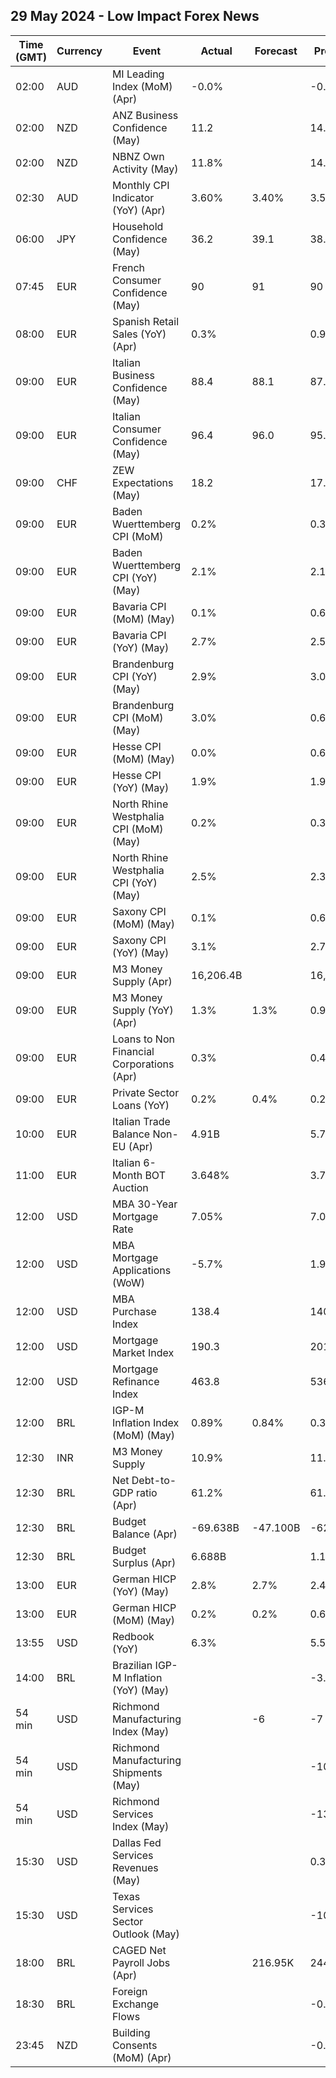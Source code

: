 ## 29 May 2024 - Low Impact Forex News

| Time (GMT) | Currency | Event | Actual | Forecast | Previous |
|------|----------|-------|--------|----------|----------|
| 02:00 | AUD | MI Leading Index (MoM) (Apr) | -0.0% |  | -0.1% |
| 02:00 | NZD | ANZ Business Confidence (May) | 11.2 |  | 14.9 |
| 02:00 | NZD | NBNZ Own Activity (May) | 11.8% |  | 14.3% |
| 02:30 | AUD | Monthly CPI Indicator (YoY) (Apr) | 3.60% | 3.40% | 3.50% |
| 06:00 | JPY | Household Confidence (May) | 36.2 | 39.1 | 38.3 |
| 07:45 | EUR | French Consumer Confidence (May) | 90 | 91 | 90 |
| 08:00 | EUR | Spanish Retail Sales (YoY) (Apr) | 0.3% |  | 0.9% |
| 09:00 | EUR | Italian Business Confidence (May) | 88.4 | 88.1 | 87.7 |
| 09:00 | EUR | Italian Consumer Confidence (May) | 96.4 | 96.0 | 95.2 |
| 09:00 | CHF | ZEW Expectations (May) | 18.2 |  | 17.6 |
| 09:00 | EUR | Baden Wuerttemberg CPI (MoM) | 0.2% |  | 0.3% |
| 09:00 | EUR | Baden Wuerttemberg CPI (YoY) (May) | 2.1% |  | 2.1% |
| 09:00 | EUR | Bavaria CPI (MoM) (May) | 0.1% |  | 0.6% |
| 09:00 | EUR | Bavaria CPI (YoY) (May) | 2.7% |  | 2.5% |
| 09:00 | EUR | Brandenburg CPI (YoY) (May) | 2.9% |  | 3.0% |
| 09:00 | EUR | Brandenburg CPI (MoM) (May) | 3.0% |  | 0.6% |
| 09:00 | EUR | Hesse CPI (MoM) (May) | 0.0% |  | 0.6% |
| 09:00 | EUR | Hesse CPI (YoY) (May) | 1.9% |  | 1.9% |
| 09:00 | EUR | North Rhine Westphalia CPI (MoM) (May) | 0.2% |  | 0.3% |
| 09:00 | EUR | North Rhine Westphalia CPI (YoY) (May) | 2.5% |  | 2.3% |
| 09:00 | EUR | Saxony CPI (MoM) (May) | 0.1% |  | 0.6% |
| 09:00 | EUR | Saxony CPI (YoY) (May) | 3.1% |  | 2.7% |
| 09:00 | EUR | M3 Money Supply (Apr) | 16,206.4B |  | 16,190.4B |
| 09:00 | EUR | M3 Money Supply (YoY) (Apr) | 1.3% | 1.3% | 0.9% |
| 09:00 | EUR | Loans to Non Financial Corporations (Apr) | 0.3% |  | 0.4% |
| 09:00 | EUR | Private Sector Loans (YoY) | 0.2% | 0.4% | 0.2% |
| 10:00 | EUR | Italian Trade Balance Non-EU (Apr) | 4.91B |  | 5.77B |
| 11:00 | EUR | Italian 6-Month BOT Auction | 3.648% |  | 3.737% |
| 12:00 | USD | MBA 30-Year Mortgage Rate | 7.05% |  | 7.01% |
| 12:00 | USD | MBA Mortgage Applications (WoW) | -5.7% |  | 1.9% |
| 12:00 | USD | MBA Purchase Index | 138.4 |  | 140.0 |
| 12:00 | USD | Mortgage Market Index | 190.3 |  | 201.9 |
| 12:00 | USD | Mortgage Refinance Index | 463.8 |  | 536.9 |
| 12:00 | BRL | IGP-M Inflation Index (MoM) (May) | 0.89% | 0.84% | 0.31% |
| 12:30 | INR | M3 Money Supply | 10.9% |  | 11.1% |
| 12:30 | BRL | Net Debt-to-GDP ratio (Apr) | 61.2% |  | 61.1% |
| 12:30 | BRL | Budget Balance (Apr) | -69.638B | -47.100B | -62.981B |
| 12:30 | BRL | Budget Surplus (Apr) | 6.688B |  | 1.177B |
| 13:00 | EUR | German HICP (YoY) (May) | 2.8% | 2.7% | 2.4% |
| 13:00 | EUR | German HICP (MoM) (May) | 0.2% | 0.2% | 0.6% |
| 13:55 | USD | Redbook (YoY) | 6.3% |  | 5.5% |
| 14:00 | BRL | Brazilian IGP-M Inflation (YoY) (May) |  |  | -3.04% |
| 54 min | USD | Richmond Manufacturing Index (May) |  | -6 | -7 |
| 54 min | USD | Richmond Manufacturing Shipments (May) |  |  | -10 |
| 54 min | USD | Richmond Services Index (May) |  |  | -13 |
| 15:30 | USD | Dallas Fed Services Revenues (May) |  |  | 0.3 |
| 15:30 | USD | Texas Services Sector Outlook (May) |  |  | -10.6 |
| 18:00 | BRL | CAGED Net Payroll Jobs (Apr) |  | 216.95K | 244.32K |
| 18:30 | BRL | Foreign Exchange Flows |  |  | -0.745B |
| 23:45 | NZD | Building Consents (MoM) (Apr) |  |  | -0.2% |
